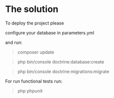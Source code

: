 # The solution

To deploy the project please 

configure your database in parameters.yml

and run:

>composer update

>php bin/console doctrine:database:create

>php bin/console doctrine:migrations:migrate

For run functional tests run:

>php phpunit